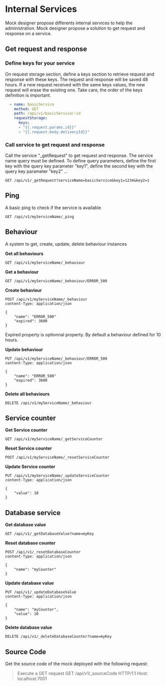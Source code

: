 # Internal Services

Mock designer propose differents internal services to help the administration.
Mock designer propose a solution to get request and response on a service.

## Get request and response

### Define keys for your service

On request storage section, define a keys section to retrieve request and response with these keys.
The request and response will be saved 48 hours. 
If a new request received with the same keys values, the new request will erase the existing one.
Take care, the order of the keys definition is important. 

```yaml
  - name: basicService
    method: GET
    path: /api/v1/basicService/:id
    requestStorage:
      keys:
      - "{{.request.params.id}}"
      - "{{.request.body.deliveryId}}"
```

### Call service to get request and response

Call the service "_getRequest" to get request and response.
The service name query must be defined.
To define query parameters, define the first key with the query key parameter "key1", define the second key with the query key parameter "key2" ...

```
GET /api/v1/_getRequest?serviceName=basicService&key1=1234&key2=1
```

## Ping
A basic ping to check if the service is available
```
GET /api/v1/myServiceName/_ping
```

## Behaviour
A system to get, create, update, delete behaviour instances

**Get all behaviours**
```
GET /api/v1/myServiceName/_behaviour
```
**Get a behaviour**
```
GET /api/v1/myServiceName/_behaviour/ERROR_500
```
**Create behaviour**
```
POST /api/v1/myServiceName/_behaviour
content-Type: application/json

{
    "name": "ERROR_500"
    "expired": 3600
}
```
Expired property is optionnal property. By default a behaviour defined for 10 hours.

**Update behaviour**
```
PUT /api/v1/myServiceName/_behaviour/ERROR_500
content-Type: application/json

{
    "name": "ERROR_500"
    "expired": 3600
}
```
**Delete all behaviours**
```
DELETE /api/v1/myServiceName/_behaviour
```

## Service counter

**Get Service counter**
```
GET /api/v1/myServiceName/_getServiceCounter
```

**Reset Service counter**
```
POST /api/v1/myServiceName/_resetServiceCounter
```

**Update Service counter**
```
PUT /api/v1/myServiceName/_updateServiceCounter
content-Type: application/json

{
    "value": 10
}
```

## Database service

**Get database value**
```
GET /api/v1/_getDatabaseValue?name=myKey
```

**Reset database counter**
```
POST /api/v1/_resetDatabaseCounter
content-Type: application/json

{
    "name": "myCounter"
}
```

**Update database value**
```
PUT /api/v1/_updateDatabaseValue
content-Type: application/json

{
    "name": "myCounter",
    "value": 10
}
```

**Delete database value**
```
DELETE /api/v1/_deleteDatabaseCounter?name=myKey
```

## Source Code

Get the source code of the mock deployed with the following request:

> Execute a GET request
GET /api/v1/_sourceCode HTTP/1.1
Host: localhost:7001